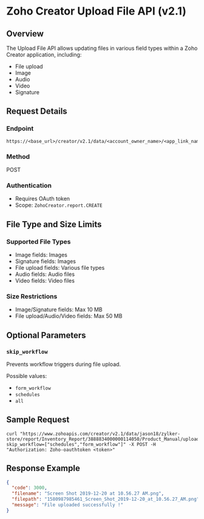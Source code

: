 # Zoho Creator Upload File API (v2.1)

## Overview

The Upload File API allows updating files in various field types within a Zoho Creator application, including:
- File upload
- Image
- Audio
- Video
- Signature

## Request Details

### Endpoint
```
https://<base_url>/creator/v2.1/data/<account_owner_name>/<app_link_name>/report/<report_link_name>/<record_ID>/<field_link_name>/upload
```

### Method
POST

### Authentication
- Requires OAuth token
- Scope: `ZohoCreator.report.CREATE`

## File Type and Size Limits

### Supported File Types
- Image fields: Images
- Signature fields: Images
- File upload fields: Various file types
- Audio fields: Audio files
- Video fields: Video files

### Size Restrictions
- Image/Signature fields: Max 10 MB
- File upload/Audio/Video fields: Max 50 MB

## Optional Parameters

### `skip_workflow`
Prevents workflow triggers during file upload.

Possible values:
- `form_workflow`
- `schedules`
- `all`

## Sample Request
```curl
curl "https://www.zohoapis.com/creator/v2.1/data/jason18/zylker-store/report/Inventory_Report/3888834000000114050/Product_Manual/upload?skip_workflow=["schedules","form_workflow"]" -X POST -H "Authorization: Zoho-oauthtoken <token>"
```

## Response Example
```json
{
  "code": 3000,
  "filename": "Screen Shot 2019-12-20 at 10.56.27 AM.png",
  "filepath": "1580987985461_Screen_Shot_2019-12-20_at_10.56.27_AM.png",
  "message": "File uploaded successfully !"
}
```
